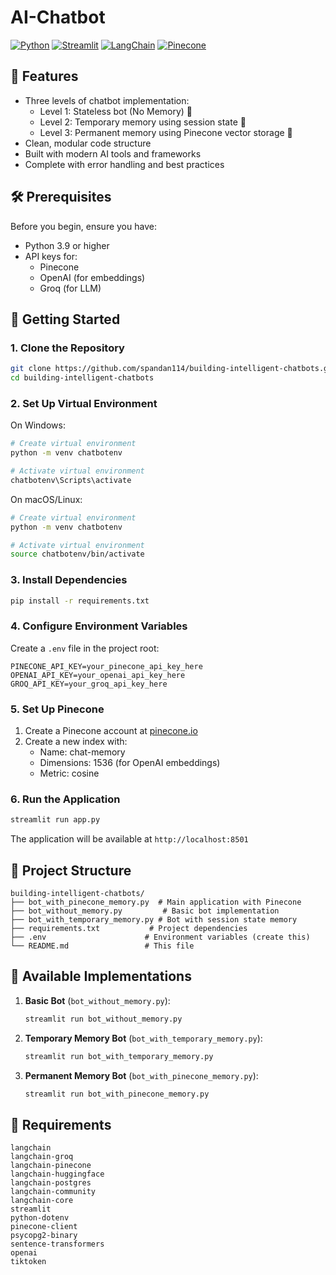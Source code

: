# AI-Chatbot

[![Python](https://img.shields.io/badge/Python-3.9+-blue.svg)](https://www.python.org/downloads/)
[![Streamlit](https://img.shields.io/badge/Streamlit-1.28.0-FF4B4B.svg)](https://streamlit.io/)
[![LangChain](https://img.shields.io/badge/LangChain-0.1.0-green.svg)](https://python.langchain.com/)
[![Pinecone](https://img.shields.io/badge/Pinecone-Latest-yellow.svg)](https://www.pinecone.io/)

## 🌟 Features

- Three levels of chatbot implementation:
  - Level 1: Stateless bot (No Memory) 🐠
  - Level 2: Temporary memory using session state 🐹
  - Level 3: Permanent memory using Pinecone vector storage 🐘
- Clean, modular code structure
- Built with modern AI tools and frameworks
- Complete with error handling and best practices

## 🛠️ Prerequisites

Before you begin, ensure you have:
- Python 3.9 or higher
- API keys for:
  - Pinecone
  - OpenAI (for embeddings)
  - Groq (for LLM)

## 🚀 Getting Started

### 1. Clone the Repository

```bash
git clone https://github.com/spandan114/building-intelligent-chatbots.git
cd building-intelligent-chatbots
```

### 2. Set Up Virtual Environment

On Windows:
```bash
# Create virtual environment
python -m venv chatbotenv

# Activate virtual environment
chatbotenv\Scripts\activate
```

On macOS/Linux:
```bash
# Create virtual environment
python -m venv chatbotenv

# Activate virtual environment
source chatbotenv/bin/activate
```

### 3. Install Dependencies

```bash
pip install -r requirements.txt
```

### 4. Configure Environment Variables

Create a `.env` file in the project root:

```env
PINECONE_API_KEY=your_pinecone_api_key_here
OPENAI_API_KEY=your_openai_api_key_here
GROQ_API_KEY=your_groq_api_key_here
```

### 5. Set Up Pinecone

1. Create a Pinecone account at [pinecone.io](https://www.pinecone.io/)
2. Create a new index with:
   - Name: chat-memory
   - Dimensions: 1536 (for OpenAI embeddings)
   - Metric: cosine

### 6. Run the Application

```bash
streamlit run app.py
```

The application will be available at `http://localhost:8501`

## 📁 Project Structure

```
building-intelligent-chatbots/
├── bot_with_pinecone_memory.py  # Main application with Pinecone 
├── bot_without_memory.py         # Basic bot implementation
├── bot_with_temporary_memory.py # Bot with session state memory
├── requirements.txt           # Project dependencies
├── .env                      # Environment variables (create this)
└── README.md                 # This file
```

## 🔧 Available Implementations

1. **Basic Bot** (`bot_without_memory.py`):
   ```bash
   streamlit run bot_without_memory.py
   ```

2. **Temporary Memory Bot** (`bot_with_temporary_memory.py`):
   ```bash
   streamlit run bot_with_temporary_memory.py
   ```

3. **Permanent Memory Bot** (`bot_with_pinecone_memory.py`):
   ```bash
   streamlit run bot_with_pinecone_memory.py
   ```

## 📝 Requirements

```
langchain
langchain-groq
langchain-pinecone
langchain-huggingface
langchain-postgres
langchain-community
langchain-core
streamlit
python-dotenv
pinecone-client
psycopg2-binary
sentence-transformers
openai
tiktoken
```


